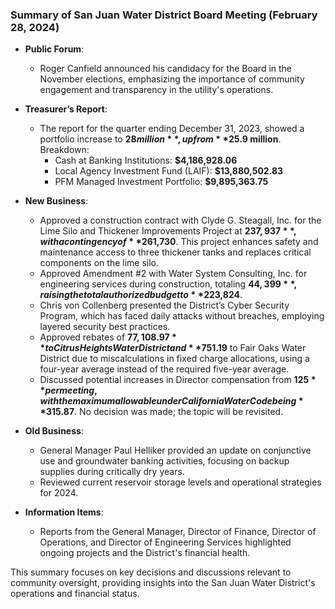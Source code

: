 ### Summary of San Juan Water District Board Meeting (February 28, 2024)

- **Public Forum**: 
  - Roger Canfield announced his candidacy for the Board in the November elections, emphasizing the importance of community engagement and transparency in the utility's operations.

- **Treasurer’s Report**: 
  - The report for the quarter ending December 31, 2023, showed a portfolio increase to **$28 million**, up from **$25.9 million**. Breakdown:
    - Cash at Banking Institutions: **$4,186,928.06**
    - Local Agency Investment Fund (LAIF): **$13,880,502.83**
    - PFM Managed Investment Portfolio: **$9,895,363.75**

- **New Business**:
  - Approved a construction contract with Clyde G. Steagall, Inc. for the Lime Silo and Thickener Improvements Project at **$237,937**, with a contingency of **$261,730**. This project enhances safety and maintenance access to three thickener tanks and replaces critical components on the lime silo.
  - Approved Amendment #2 with Water System Consulting, Inc. for engineering services during construction, totaling **$44,399**, raising the total authorized budget to **$223,824**.
  - Chris von Collenberg presented the District’s Cyber Security Program, which has faced daily attacks without breaches, employing layered security best practices.
  - Approved rebates of **$77,108.97** to Citrus Heights Water District and **$751.19** to Fair Oaks Water District due to miscalculations in fixed charge allocations, using a four-year average instead of the required five-year average.
  - Discussed potential increases in Director compensation from **$125** per meeting, with the maximum allowable under California Water Code being **$315.87**. No decision was made; the topic will be revisited.

- **Old Business**:
  - General Manager Paul Helliker provided an update on conjunctive use and groundwater banking activities, focusing on backup supplies during critically dry years.
  - Reviewed current reservoir storage levels and operational strategies for 2024.

- **Information Items**: 
  - Reports from the General Manager, Director of Finance, Director of Operations, and Director of Engineering Services highlighted ongoing projects and the District's financial health.

This summary focuses on key decisions and discussions relevant to community oversight, providing insights into the San Juan Water District's operations and financial status.
